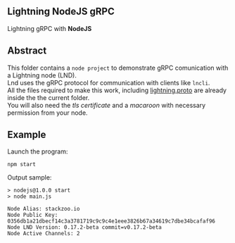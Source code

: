 ## Lightning NodeJS gRPC

Lightning gRPC with **NodeJS**  

## Abstract
This folder contains a `node project` to demonstrate gRPC comunication with a Lightning node (LND).  
Lnd uses the gRPC protocol for communication with clients like `lncli`.  
All the files required to make this work, including [lightning.proto](https://github.com/lightningnetwork/lnd/blob/master/lnrpc/lightning.proto) are already inside the the current folder.  
You will also need the *tls certificate* and a *macaroon* with necessary permission from your node.  


## Example
Launch the program:  
```console
npm start
```  
Output sample:  
```console
> nodejs@1.0.0 start
> node main.js

Node Alias: stackzoo.io
Node Public Key: 0356db1a21dbecf14c3a3781719c9c9c4e1eee3826b67a34619c7dbe34bcafaf96
Node LND Version: 0.17.2-beta commit=v0.17.2-beta
Node Active Channels: 2
```  


